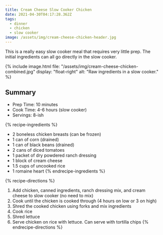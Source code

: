 ```yaml
---
title: Cream Cheese Slow Cooker Chicken
date: 2021-04-30T04:17:28.362Z
tags:
  - dinner
  - chicken
  - slow cooker
image: /assets/img/cream-cheese-chicken-header.jpg
---
```

This is a really easy slow cooker meal that requires very little prep. The initial ingredients can all go directly in the slow cooker.


{% include image.html
    file: "/assets/img/cream-cheese-chicken-combined.jpg"
    display: "float-right"
    alt: "Raw ingredients in a slow cooker."
%}

## Summary

* Prep Time: 10 minutes
* Cook Time: 4-6 hours (slow cooker)
* Servings: 8-ish

{% recipe-ingredients %}
* 2 boneless chicken breasts (can be frozen)
* 1 can of corn (drained)
* 1 can of black beans (drained)
* 2 cans of diced tomatoes
* 1 packet of dry powdered ranch dressing
* 1 block of cream cheese
* 1.5 cups of uncooked rice
* 1 romaine heart
{% endrecipe-ingredients %}

{% recipe-directions %}
1. Add chicken, canned ingredients, ranch dressing mix, and cream cheese to slow cooker (no need to mix)
2. Cook until the chicken is cooked through (4 hours on low or 3 on high)
3. Shred the cooked chicken using forks and mix ingredients
4. Cook rice
5. Shred lettuce
6. Serve chicken on rice with lettuce. Can serve with tortilla chips
{% endrecipe-directions %}
